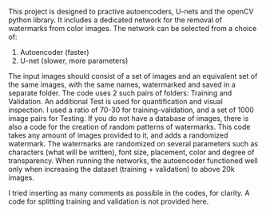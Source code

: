 This project is designed to practive autoencoders, U-nets and the openCV python library. It includes a dedicated network for the removal of watermarks from color images. 
The network can be selected from a choice of: 
1. Autoencoder (faster)
2. U-net (slower, more parameters)
   
The input images should consist of a set of images and an equivalent set of the same images, with the same names, watermarked and saved in a separate folder.
The code uses 2 such pairs of folders: Training and Validation. An additional Test is used for quantification and visual inspection. I used a ratio of 70-30 for training-validation,
and a set of 1000 image pairs for Testing. 
If you do not have a database of images, there is also a code for the creation of random patterns of watermarks. This code takes any amount of images provided to it,
and adds a randomized watermark. The watermarks are randomized on several parameters such as characters (what will be written), font size, placement, color and degree of transparency.
When running the networks, the autoencoder functioned well only when increasing the dataset (training + validation) to above 20k images.

I tried inserting as many comments as possible in the codes, for clarity. 
A code for splitting training and validation is not provided here. 
